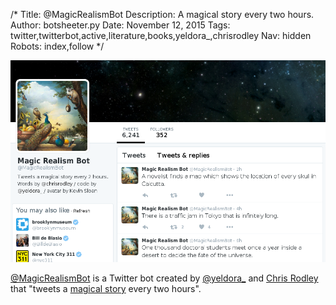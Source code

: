 /*
Title: @MagicRealismBot
Description: A magical story every two hours.
Author: botsheeter.py
Date: November 12, 2015
Tags: twitter,twitterbot,active,literature,books,yeldora_,chrisrodley
Nav: hidden
Robots: index,follow
*/

[![](/content/bots/twitterbots/images/MagicRealismBot.png)](https://twitter.com/MagicRealismBot)

[@MagicRealismBot](https://twitter.com/MagicRealismBot) is a Twitter bot created by [@yeldora_](https://twitter.com/yeldora_) and [Chris Rodley](https://twitter.com/chrisrodley) that "tweets a [magical story](https://en.wikipedia.org/wiki/Magic_realism) every two hours".

